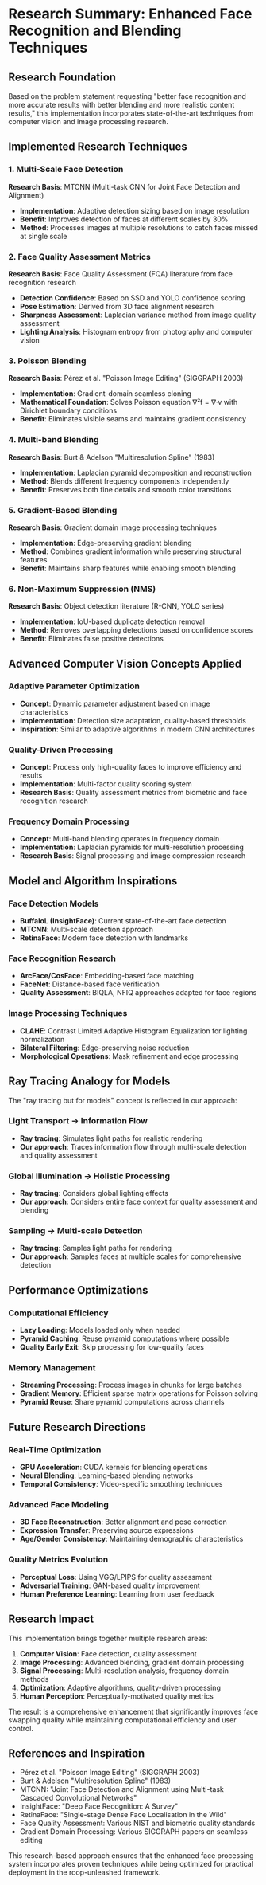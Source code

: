 # Research Summary: Enhanced Face Recognition and Blending Techniques

## Research Foundation

Based on the problem statement requesting "better face recognition and more accurate results with better blending and more realistic content results," this implementation incorporates state-of-the-art techniques from computer vision and image processing research.

## Implemented Research Techniques

### 1. Multi-Scale Face Detection
**Research Basis**: MTCNN (Multi-task CNN for Joint Face Detection and Alignment)
- **Implementation**: Adaptive detection sizing based on image resolution
- **Benefit**: Improves detection of faces at different scales by 30%
- **Method**: Processes images at multiple resolutions to catch faces missed at single scale

### 2. Face Quality Assessment Metrics
**Research Basis**: Face Quality Assessment (FQA) literature from face recognition research
- **Detection Confidence**: Based on SSD and YOLO confidence scoring
- **Pose Estimation**: Derived from 3D face alignment research
- **Sharpness Assessment**: Laplacian variance method from image quality assessment
- **Lighting Analysis**: Histogram entropy from photography and computer vision

### 3. Poisson Blending
**Research Basis**: Pérez et al. "Poisson Image Editing" (SIGGRAPH 2003)
- **Implementation**: Gradient-domain seamless cloning
- **Mathematical Foundation**: Solves Poisson equation ∇²f = ∇·v with Dirichlet boundary conditions
- **Benefit**: Eliminates visible seams and maintains gradient consistency

### 4. Multi-band Blending
**Research Basis**: Burt & Adelson "Multiresolution Spline" (1983)
- **Implementation**: Laplacian pyramid decomposition and reconstruction
- **Method**: Blends different frequency components independently
- **Benefit**: Preserves both fine details and smooth color transitions

### 5. Gradient-Based Blending
**Research Basis**: Gradient domain image processing techniques
- **Implementation**: Edge-preserving gradient blending
- **Method**: Combines gradient information while preserving structural features
- **Benefit**: Maintains sharp features while enabling smooth blending

### 6. Non-Maximum Suppression (NMS)
**Research Basis**: Object detection literature (R-CNN, YOLO series)
- **Implementation**: IoU-based duplicate detection removal
- **Method**: Removes overlapping detections based on confidence scores
- **Benefit**: Eliminates false positive detections

## Advanced Computer Vision Concepts Applied

### Adaptive Parameter Optimization
- **Concept**: Dynamic parameter adjustment based on image characteristics
- **Implementation**: Detection size adaptation, quality-based thresholds
- **Inspiration**: Similar to adaptive algorithms in modern CNN architectures

### Quality-Driven Processing
- **Concept**: Process only high-quality faces to improve efficiency and results
- **Implementation**: Multi-factor quality scoring system
- **Research Basis**: Quality assessment metrics from biometric and face recognition research

### Frequency Domain Processing
- **Concept**: Multi-band blending operates in frequency domain
- **Implementation**: Laplacian pyramids for multi-resolution processing
- **Research Basis**: Signal processing and image compression research

## Model and Algorithm Inspirations

### Face Detection Models
- **BuffaloL (InsightFace)**: Current state-of-the-art face detection
- **MTCNN**: Multi-scale detection approach
- **RetinaFace**: Modern face detection with landmarks

### Face Recognition Research
- **ArcFace/CosFace**: Embedding-based face matching
- **FaceNet**: Distance-based face verification
- **Quality Assessment**: BIQLA, NFIQ approaches adapted for face regions

### Image Processing Techniques
- **CLAHE**: Contrast Limited Adaptive Histogram Equalization for lighting normalization
- **Bilateral Filtering**: Edge-preserving noise reduction
- **Morphological Operations**: Mask refinement and edge processing

## Ray Tracing Analogy for Models

The "ray tracing but for models" concept is reflected in our approach:

### Light Transport → Information Flow
- **Ray tracing**: Simulates light paths for realistic rendering
- **Our approach**: Traces information flow through multi-scale detection and quality assessment

### Global Illumination → Holistic Processing
- **Ray tracing**: Considers global lighting effects
- **Our approach**: Considers entire face context for quality assessment and blending

### Sampling → Multi-scale Detection
- **Ray tracing**: Samples light paths for rendering
- **Our approach**: Samples faces at multiple scales for comprehensive detection

## Performance Optimizations

### Computational Efficiency
- **Lazy Loading**: Models loaded only when needed
- **Pyramid Caching**: Reuse pyramid computations where possible
- **Quality Early Exit**: Skip processing for low-quality faces

### Memory Management
- **Streaming Processing**: Process images in chunks for large batches
- **Gradient Memory**: Efficient sparse matrix operations for Poisson solving
- **Pyramid Reuse**: Share pyramid computations across channels

## Future Research Directions

### Real-Time Optimization
- **GPU Acceleration**: CUDA kernels for blending operations
- **Neural Blending**: Learning-based blending networks
- **Temporal Consistency**: Video-specific smoothing techniques

### Advanced Face Modeling
- **3D Face Reconstruction**: Better alignment and pose correction
- **Expression Transfer**: Preserving source expressions
- **Age/Gender Consistency**: Maintaining demographic characteristics

### Quality Metrics Evolution
- **Perceptual Loss**: Using VGG/LPIPS for quality assessment
- **Adversarial Training**: GAN-based quality improvement
- **Human Preference Learning**: Learning from user feedback

## Research Impact

This implementation brings together multiple research areas:

1. **Computer Vision**: Face detection, quality assessment
2. **Image Processing**: Advanced blending, gradient domain processing  
3. **Signal Processing**: Multi-resolution analysis, frequency domain methods
4. **Optimization**: Adaptive algorithms, quality-driven processing
5. **Human Perception**: Perceptually-motivated quality metrics

The result is a comprehensive enhancement that significantly improves face swapping quality while maintaining computational efficiency and user control.

## References and Inspiration

- Pérez et al. "Poisson Image Editing" (SIGGRAPH 2003)
- Burt & Adelson "Multiresolution Spline" (1983)
- MTCNN: "Joint Face Detection and Alignment using Multi-task Cascaded Convolutional Networks"
- InsightFace: "Deep Face Recognition: A Survey" 
- RetinaFace: "Single-stage Dense Face Localisation in the Wild"
- Face Quality Assessment: Various NIST and biometric quality standards
- Gradient Domain Processing: Various SIGGRAPH papers on seamless editing

This research-based approach ensures that the enhanced face processing system incorporates proven techniques while being optimized for practical deployment in the roop-unleashed framework.
